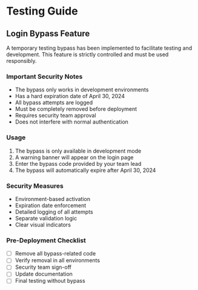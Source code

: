 # Testing Guide

## Login Bypass Feature

A temporary testing bypass has been implemented to facilitate testing and development. This feature is strictly controlled and must be used responsibly.

### Important Security Notes

- The bypass only works in development environments
- Has a hard expiration date of April 30, 2024
- All bypass attempts are logged
- Must be completely removed before deployment
- Requires security team approval
- Does not interfere with normal authentication

### Usage

1. The bypass is only available in development mode
2. A warning banner will appear on the login page
3. Enter the bypass code provided by your team lead
4. The bypass will automatically expire after April 30, 2024

### Security Measures

- Environment-based activation
- Expiration date enforcement
- Detailed logging of all attempts
- Separate validation logic
- Clear visual indicators

### Pre-Deployment Checklist

- [ ] Remove all bypass-related code
- [ ] Verify removal in all environments
- [ ] Security team sign-off
- [ ] Update documentation
- [ ] Final testing without bypass